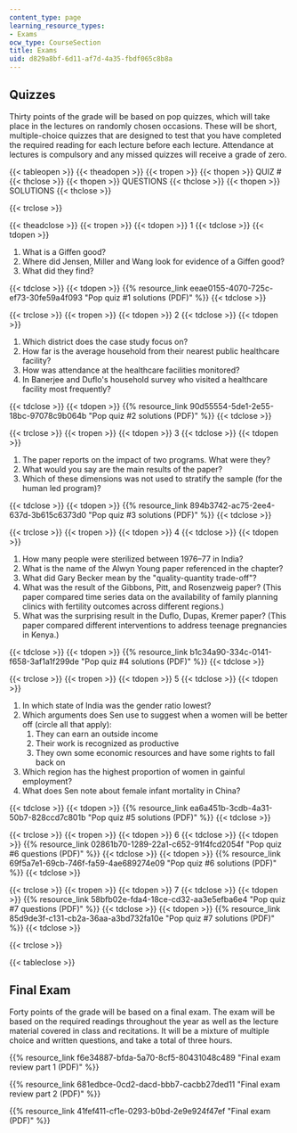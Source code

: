 ```yaml
---
content_type: page
learning_resource_types:
- Exams
ocw_type: CourseSection
title: Exams
uid: d829a8bf-6d11-af7d-4a35-fbdf065c8b8a
---
```


Quizzes
-------

Thirty points of the grade will be based on pop quizzes, which will take place in the lectures on randomly chosen occasions. These will be short, multiple-choice quizzes that are designed to test that you have completed the required reading for each lecture before each lecture. Attendance at lectures is compulsory and any missed quizzes will receive a grade of zero.

{{< tableopen >}}
{{< theadopen >}}
{{< tropen >}}
{{< thopen >}}
QUIZ #
{{< thclose >}}
{{< thopen >}}
QUESTIONS
{{< thclose >}}
{{< thopen >}}
SOLUTIONS
{{< thclose >}}

{{< trclose >}}

{{< theadclose >}}
{{< tropen >}}
{{< tdopen >}}
1
{{< tdclose >}}
{{< tdopen >}}


1.  What is a Giffen good?
2.  Where did Jensen, Miller and Wang look for evidence of a Giffen good?
3.  What did they find?


{{< tdclose >}}
{{< tdopen >}}
{{% resource_link eeae0155-4070-725c-ef73-30fe59a4f093 "Pop quiz #1 solutions (PDF)" %}}
{{< tdclose >}}

{{< trclose >}}
{{< tropen >}}
{{< tdopen >}}
2
{{< tdclose >}}
{{< tdopen >}}


1.  Which district does the case study focus on?
2.  How far is the average household from their nearest public healthcare facility?
3.  How was attendance at the healthcare facilities monitored?
4.  In Banerjee and Duflo's household survey who visited a healthcare facility most frequently?


{{< tdclose >}}
{{< tdopen >}}
{{% resource_link 90d55554-5de1-2e55-18bc-97078c9b064b "Pop quiz #2 solutions (PDF)" %}}
{{< tdclose >}}

{{< trclose >}}
{{< tropen >}}
{{< tdopen >}}
3
{{< tdclose >}}
{{< tdopen >}}


1.  The paper reports on the impact of two programs. What were they?
2.  What would you say are the main results of the paper?
3.  Which of these dimensions was not used to stratify the sample (for the human led program)?


{{< tdclose >}}
{{< tdopen >}}
{{% resource_link 894b3742-ac75-2ee4-637d-3b615c6373d0 "Pop quiz #3 solutions (PDF)" %}}
{{< tdclose >}}

{{< trclose >}}
{{< tropen >}}
{{< tdopen >}}
4
{{< tdclose >}}
{{< tdopen >}}


1.  How many people were sterilized between 1976–77 in India?
2.  What is the name of the Alwyn Young paper referenced in the chapter?
3.  What did Gary Becker mean by the "quality-quantity trade-off"?
4.  What was the result of the Gibbons, Pitt, and Rosenzweig paper? (This paper compared time series data on the availability of family planning clinics with fertility outcomes across different regions.)
5.  What was the surprising result in the Duflo, Dupas, Kremer paper? (This paper compared different interventions to address teenage pregnancies in Kenya.)


{{< tdclose >}}
{{< tdopen >}}
{{% resource_link b1c34a90-334c-0141-f658-3af1a1f299de "Pop quiz #4 solutions (PDF)" %}}
{{< tdclose >}}

{{< trclose >}}
{{< tropen >}}
{{< tdopen >}}
5
{{< tdclose >}}
{{< tdopen >}}


1.  In which state of India was the gender ratio lowest?
2.  Which arguments does Sen use to suggest when a women will be better off (circle all that apply):
    1.  They can earn an outside income
    2.  Their work is recognized as productive
    3.  They own some economic resources and have some rights to fall back on
3.  Which region has the highest proportion of women in gainful employment?
4.  What does Sen note about female infant mortality in China?


{{< tdclose >}}
{{< tdopen >}}
{{% resource_link ea6a451b-3cdb-4a31-50b7-828ccd7c801b "Pop quiz #5 solutions (PDF)" %}}
{{< tdclose >}}

{{< trclose >}}
{{< tropen >}}
{{< tdopen >}}
6
{{< tdclose >}}
{{< tdopen >}}
{{% resource_link 02861b70-1289-22a1-c652-91f4fcd2054f "Pop quiz #6 questions (PDF)" %}}
{{< tdclose >}}
{{< tdopen >}}
{{% resource_link 69f5a7e1-69cb-746f-fa59-4ae689274e09 "Pop quiz #6 solutions (PDF)" %}}
{{< tdclose >}}

{{< trclose >}}
{{< tropen >}}
{{< tdopen >}}
7
{{< tdclose >}}
{{< tdopen >}}
{{% resource_link 58bfb02e-fda4-18ce-cd32-aa3e5efba6e4 "Pop quiz #7 questions (PDF)" %}}
{{< tdclose >}}
{{< tdopen >}}
{{% resource_link 85d9de3f-c131-cb2a-36aa-a3bd732fa10e "Pop quiz #7 solutions (PDF)" %}}
{{< tdclose >}}

{{< trclose >}}

{{< tableclose >}}

Final Exam
----------

Forty points of the grade will be based on a final exam. The exam will be based on the required readings throughout the year as well as the lecture material covered in class and recitations. It will be a mixture of multiple choice and written questions, and take a total of three hours.

{{% resource_link f6e34887-bfda-5a70-8cf5-80431048c489 "Final exam review part 1 (PDF)" %}}

{{% resource_link 681edbce-0cd2-dacd-bbb7-cacbb27ded11 "Final exam review part 2 (PDF)" %}}

{{% resource_link 41fef411-cf1e-0293-b0bd-2e9e924f47ef "Final exam (PDF)" %}}